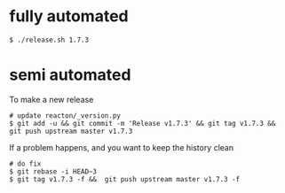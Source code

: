 
# fully automated

    $ ./release.sh 1.7.3

# semi automated
To make a new release
```
# update reacton/_version.py
$ git add -u && git commit -m 'Release v1.7.3' && git tag v1.7.3 && git push upstream master v1.7.3
```


If a problem happens, and you want to keep the history clean
```
# do fix
$ git rebase -i HEAD~3
$ git tag v1.7.3 -f &&  git push upstream master v1.7.3 -f
```
